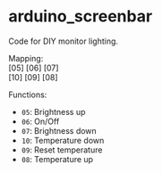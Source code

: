 # arduino_screenbar
Code for DIY monitor lighting.

Mapping:\
[05] [06] [07]\
[10] [09] [08]

Functions:
+ `05`: Brightness up
+ `06`: On/Off
+ `07`: Brightness down
+ `10`: Temperature down
+ `09`: Reset temperature
+ `08`: Temperature up
